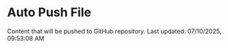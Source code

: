 # Auto Push File

Content that will be pushed to GitHub repository.
Last updated: 07/10/2025, 09:53:08 AM